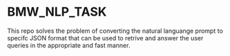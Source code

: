 # BMW_NLP_TASK
This repo solves the problem of converting the natural languange prompt to specifc JSON format that can be used to retrive and answer the user queries in the appropriate and fast manner.
